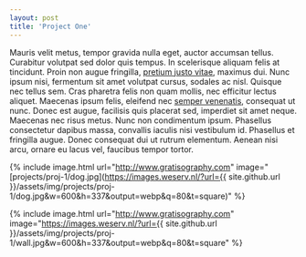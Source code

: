 ```yaml
---
layout: post
title: 'Project One'
---
```

Mauris velit metus, tempor gravida nulla eget, auctor accumsan tellus. Curabitur volutpat sed dolor quis tempus. In scelerisque aliquam felis at tincidunt. Proin non augue fringilla, [pretium justo vitae](#), maximus dui. Nunc ipsum nisi, fermentum sit amet volutpat cursus, sodales ac nisl. Quisque nec tellus sem. Cras pharetra felis non quam mollis, nec efficitur lectus aliquet. Maecenas ipsum felis, eleifend nec [semper venenatis](#), consequat ut nunc. Donec est augue, facilisis quis placerat sed, imperdiet sit amet neque. Maecenas nec risus metus. Nunc non condimentum ipsum. Phasellus consectetur dapibus massa, convallis iaculis nisi vestibulum id. Phasellus et fringilla augue. Donec consequat dui ut rutrum elementum. Aenean nisi arcu, ornare eu lacus vel, faucibus tempor tortor.

{% include image.html url="http://www.gratisography.com" image="[projects/proj-1/dog.jpg](https://images.weserv.nl/?url={{ site.github.url }}/assets/img/projects/proj-1/dog.jpg&w=600&h=337&output=webp&q=80&t=square)" %}

{% include image.html url="http://www.gratisography.com" image="https://images.weserv.nl/?url={{ site.github.url }}/assets/img/projects/proj-1/wall.jpg&w=600&h=337&output=webp&q=80&t=square" %}
